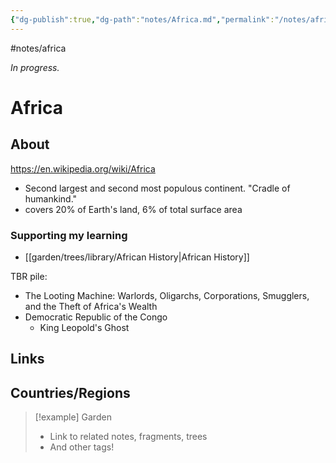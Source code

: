 ```yaml
---
{"dg-publish":true,"dg-path":"notes/Africa.md","permalink":"/notes/africa/","created":"2025-03-17T17:50:21.634-04:00","updated":"2025-03-22T22:38:38.401-04:00"}
---
```


#notes/africa

*In progress.*
# Africa 

## About
https://en.wikipedia.org/wiki/Africa
- Second largest and second most populous continent. "Cradle of humankind."
- covers 20% of Earth's land, 6% of total surface area
### Supporting my learning
- [[garden/trees/library/African History\|African History]]

TBR pile:
- The Looting Machine: Warlords, Oligarchs, Corporations, Smugglers, and the Theft of Africa's Wealth
- Democratic Republic of the Congo
	- King Leopold's Ghost
## Links

## Countries/Regions

> [!example] Garden
> - Link to related notes, fragments, trees
> - And other tags!

